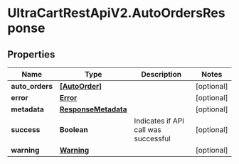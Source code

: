 # UltraCartRestApiV2.AutoOrdersResponse

## Properties

Name | Type | Description | Notes
------------ | ------------- | ------------- | -------------
**auto_orders** | [**[AutoOrder]**](AutoOrder.md) |  | [optional] 
**error** | [**Error**](Error.md) |  | [optional] 
**metadata** | [**ResponseMetadata**](ResponseMetadata.md) |  | [optional] 
**success** | **Boolean** | Indicates if API call was successful | [optional] 
**warning** | [**Warning**](Warning.md) |  | [optional] 


